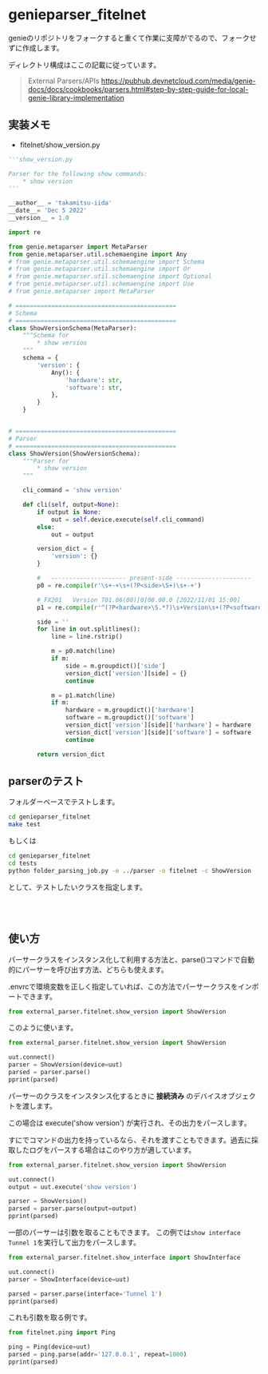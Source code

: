 # genieparser_fitelnet

genieのリポジトリをフォークすると重くて作業に支障がでるので、フォークせずに作成します。

ディレクトリ構成はここの記載に従っています。

> External Parsers/APIs
> https://pubhub.devnetcloud.com/media/genie-docs/docs/cookbooks/parsers.html#step-by-step-guide-for-local-genie-library-implementation





## 実装メモ

- fitelnet/show_version.py

```python
'''show_version.py

Parser for the following show commands:
    * show version
'''

__author__ = 'takamitsu-iida'
__date__= 'Dec 5 2022'
__version__ = 1.0

import re

from genie.metaparser import MetaParser
from genie.metaparser.util.schemaengine import Any
# from genie.metaparser.util.schemaengine import Schema
# from genie.metaparser.util.schemaengine import Or
# from genie.metaparser.util.schemaengine import Optional
# from genie.metaparser.util.schemaengine import Use
# from genie.metaparser import MetaParser

# =============================================
# Schema
# =============================================
class ShowVersionSchema(MetaParser):
    """Schema for
        * show version
    """
    schema = {
        'version': {
            Any(): {
                'hardware': str,
                'software': str,
            },
        }
    }


# =============================================
# Parser
# =============================================
class ShowVersion(ShowVersionSchema):
    """Parser for
        * show version
    """

    cli_command = 'show version'

    def cli(self, output=None):
        if output is None:
            out = self.device.execute(self.cli_command)
        else:
            out = output

        version_dict = {
            'version': {}
        }

        #   --------------------- present-side ---------------------
        p0 = re.compile(r'\s+-+\s+(?P<side>\S+)\s+-+')

        # FX201   Version T01.06(00)[0]00.00.0 [2022/11/01 15:00]
        p1 = re.compile(r'^(?P<hardware>\S.*?)\s+Version\s+(?P<software>\S.*)$')

        side = ''
        for line in out.splitlines():
            line = line.rstrip()

            m = p0.match(line)
            if m:
                side = m.groupdict()['side']
                version_dict['version'][side] = {}
                continue

            m = p1.match(line)
            if m:
                hardware = m.groupdict()['hardware']
                software = m.groupdict()['software']
                version_dict['version'][side]['hardware'] = hardware
                version_dict['version'][side]['software'] = software
                continue

        return version_dict
```

## parserのテスト

フォルダーベースでテストします。

```bash
cd genieparser_fitelnet
make test
```

もしくは

```bash
cd genieparser_fitelnet
cd tests
python folder_parsing_job.py -e ../parser -o fitelnet -c ShowVersion
```

として、テストしたいクラスを指定します。

<br><br>

## 使い方

パーサークラスをインスタンス化して利用する方法と、parse()コマンドで自動的にパーサーを呼び出す方法、どちらも使えます。

.envrcで環境変数を正しく指定していれば、この方法でパーサークラスをインポートできます。

```python
from external_parser.fitelnet.show_version import ShowVersion
```

このように使います。

```python
from external_parser.fitelnet.show_version import ShowVersion

uut.connect()
parser = ShowVersion(device=uut)
parsed = parser.parse()
pprint(parsed)
```

パーサーのクラスをインスタンス化するときに **接続済み** のデバイスオブジェクトを渡します。

この場合は execute('show version') が実行され、その出力をパースします。

すにでコマンドの出力を持っているなら、それを渡すこともできます。過去に採取したログをパースする場合はこのやり方が適しています。

```python
from external_parser.fitelnet.show_version import ShowVersion

uut.connect()
output = uut.execute('show version')

parser = ShowVersion()
parsed = parser.parse(output=output)
pprint(parsed)
```

一部のパーサーは引数を取ることもできます。
この例では`show interface Tunnel 1`を実行して出力をパースします。

```python
from external_parser.fitelnet.show_interface import ShowInterface

uut.connect()
parser = ShowInterface(device=uut)

parsed = parser.parse(interface='Tunnel 1')
pprint(parsed)
```

これも引数を取る例です。

```python
from fitelnet.ping import Ping

ping = Ping(device=uut)
parsed = ping.parse(addr='127.0.0.1', repeat=1000)
pprint(parsed)
```
